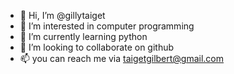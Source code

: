 - 👋 Hi, I’m @gillytaiget
- 👀 I’m interested in computer programming
- 🌱 I’m currently learning python
- 💞️ I’m looking to collaborate on github
- 📫 you can reach me via taigetgilbert@gmail.com


<!---
gillytaiget/gillytaiget is a ✨ special ✨ repository because its `README.md` (this file) appears on your GitHub profile.
You can click the Preview link to take a look at your changes.
--->
